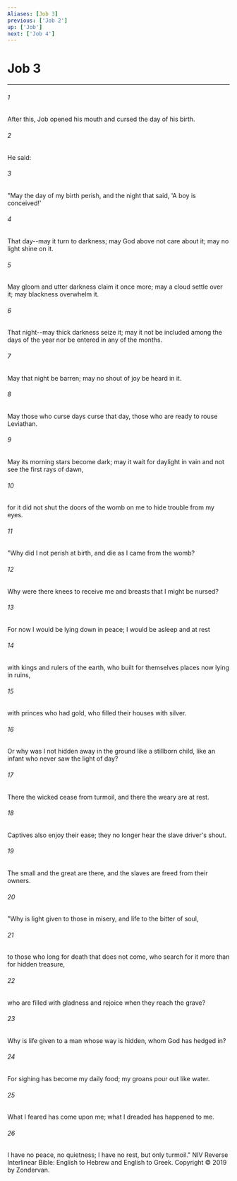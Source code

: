 ```yaml
---
Aliases: [Job 3]
previous: ['Job 2']
up: ['Job']
next: ['Job 4']
---
```

# Job 3

***


###### 1 
After this, Job opened his mouth and cursed the day of his birth. 

###### 2 
He said: 

###### 3 
"May the day of my birth perish, and the night that said, 'A boy is conceived!' 

###### 4 
That day--may it turn to darkness; may God above not care about it; may no light shine on it. 

###### 5 
May gloom and utter darkness claim it once more; may a cloud settle over it; may blackness overwhelm it. 

###### 6 
That night--may thick darkness seize it; may it not be included among the days of the year nor be entered in any of the months. 

###### 7 
May that night be barren; may no shout of joy be heard in it. 

###### 8 
May those who curse days curse that day, those who are ready to rouse Leviathan. 

###### 9 
May its morning stars become dark; may it wait for daylight in vain and not see the first rays of dawn, 

###### 10 
for it did not shut the doors of the womb on me to hide trouble from my eyes. 

###### 11 
"Why did I not perish at birth, and die as I came from the womb? 

###### 12 
Why were there knees to receive me and breasts that I might be nursed? 

###### 13 
For now I would be lying down in peace; I would be asleep and at rest 

###### 14 
with kings and rulers of the earth, who built for themselves places now lying in ruins, 

###### 15 
with princes who had gold, who filled their houses with silver. 

###### 16 
Or why was I not hidden away in the ground like a stillborn child, like an infant who never saw the light of day? 

###### 17 
There the wicked cease from turmoil, and there the weary are at rest. 

###### 18 
Captives also enjoy their ease; they no longer hear the slave driver's shout. 

###### 19 
The small and the great are there, and the slaves are freed from their owners. 

###### 20 
"Why is light given to those in misery, and life to the bitter of soul, 

###### 21 
to those who long for death that does not come, who search for it more than for hidden treasure, 

###### 22 
who are filled with gladness and rejoice when they reach the grave? 

###### 23 
Why is life given to a man whose way is hidden, whom God has hedged in? 

###### 24 
For sighing has become my daily food; my groans pour out like water. 

###### 25 
What I feared has come upon me; what I dreaded has happened to me. 

###### 26 
I have no peace, no quietness; I have no rest, but only turmoil." NIV Reverse Interlinear Bible: English to Hebrew and English to Greek. Copyright © 2019 by Zondervan.
